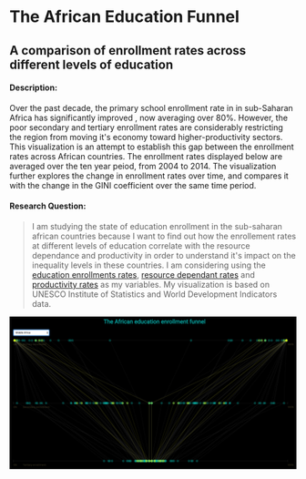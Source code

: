 # The African Education Funnel
## A comparison of enrollment rates across different levels of education

#### Description:

Over the past decade, the primary school enrollment rate in 
in sub-Saharan Africa has significantly improved , now averaging over 80%.
However, the poor secondary and tertiary enrollment rates are considerably restricting 
the region from moving it's economy toward higher-productivity sectors.
This visualization is an attempt to establish this gap between the enrollment rates across African countries. 
The enrollment rates displayed below are averaged over the ten year peiod, from 2004 to 2014.
The visualization further explores the change in enrollment rates over time, and compares it 
with the change in the GINI coefficient over the same time period.


#### Research Question:

> I am studying the state of education enrollment in the sub-saharan african countries because I want to find out how the enrollement rates at different levels of education correlate with the resource dependance and productivity in order to understand it's impact on the inequality levels in these countries. I am considering using the [education enrollments rates](http://data.uis.unesco.org/?queryid=142), [resource dependant rates](http://wdi.worldbank.org/table/3.14#) and [productivity rates](http://data.worldbank.org/indicator/NY.GDP.PCAP.CD?end=2015&start=1960) as my variables. My visualization is based on UNESCO Institute of Statistics and World Development Indicators data.


[![](preview.png)](https://jainsambhav91.github.io/major-studio-1/UNDP/quantData7/index.html)

